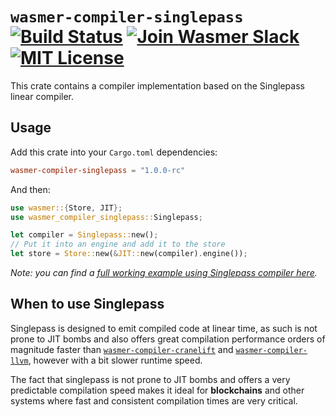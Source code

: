 # `wasmer-compiler-singlepass` [![Build Status](https://github.com/wasmerio/wasmer/workflows/build/badge.svg?style=flat-square)](https://github.com/wasmerio/wasmer/actions?query=workflow%3Abuild) [![Join Wasmer Slack](https://img.shields.io/static/v1?label=Slack&message=join%20chat&color=brighgreen&style=flat-square)](https://slack.wasmer.io) [![MIT License](https://img.shields.io/github/license/wasmerio/wasmer.svg?style=flat-square)](https://github.com/wasmerio/wasmer/blob/master/LICENSE)

This crate contains a compiler implementation based on the Singlepass linear compiler.

## Usage

Add this crate into your `Cargo.toml` dependencies:

```toml
wasmer-compiler-singlepass = "1.0.0-rc"
```

And then:

```rust
use wasmer::{Store, JIT};
use wasmer_compiler_singlepass::Singlepass;

let compiler = Singlepass::new();
// Put it into an engine and add it to the store
let store = Store::new(&JIT::new(compiler).engine());
```

*Note: you can find a [full working example using Singlepass compiler
here][example].*

## When to use Singlepass

Singlepass is designed to emit compiled code at linear time, as such
is not prone to JIT bombs and also offers great compilation
performance orders of magnitude faster than
[`wasmer-compiler-cranelift`] and [`wasmer-compiler-llvm`], however
with a bit slower runtime speed.

The fact that singlepass is not prone to JIT bombs and offers a very
predictable compilation speed makes it ideal for **blockchains** and other
systems where fast and consistent compilation times are very critical.


[example]: https://github.com/wasmerio/wasmer/blob/master/examples/compiler_singlepass.rs
[`wasmer-compiler-cranelift`]: https://github.com/wasmerio/wasmer/tree/master/lib/compiler-cranelift
[`wasmer-compiler-llvm`]: https://github.com/wasmerio/wasmer/tree/master/lib/compiler-llvm
